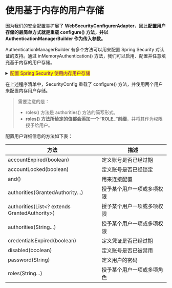 # 使用基于内存的用户存储

因为我们的安全配置类扩展了 **WebSecurityConfigurerAdapter**，因此**配置用户存储的最简单方式就是重载 configure() 方法，并以 AuthenticationManagerBuilder 作为传入参数。**

AuthenticationManagerBuilder 有多个方法可以用来配置 Spring Security 对认证的支持。通过 inMemoryAuthentication() 方法，我们可以启用、配置并任意填充基于内存的用户存储。

<details>

<summary><mark style="color:purple;">配置 Spring Security 使用内存用户存储</mark></summary>

{% code overflow="wrap" lineNumbers="true" %}
```java
package spittr.config;

import org.springframework.beans.factory.annotation.Autowired;
import org.springframework.context.annotation.Configuration;
import org.springframework.security.config.annotation.authentication.builders.AuthenticationManagerBuilder;
import org.springframework.security.config.annotation.web.configuration.WebSecurityConfigurerAdapter;
import org.springframework.security.config.annotation.web.servlet.configuration.EnableWebMvcSecurity;

@Configuration
@EnableWebMvcSecurity
public class SecurityConfig extends WebSecurityConfigurerAdapter {
  
  @Override
  protected void configure(AuthenticationManagerBuilder auth) throws Exception {
    auth
      .inMemoryAuthentication()
      .withUser("user").password("password").roles("USER");
      .withUser("admin").password("password").roles("USER", "ADMIN");
  }
}
```
{% endcode %}

</details>

在上述程序清单中，SecurityConfig 重载了 configure() 方法，并使用两个用户来配置内存用户存储。

> 需要注意的是：
>
> * roles() 方法是 authorities() 方法的简写形式。
> * **roles() 方法所给定的值都会添加一个“ROLE\_”前缀**，并将其作为权限授予给用户。

配置用户详细信息的方法如下表：

<table><thead><tr><th width="277">方法</th><th>描述</th></tr></thead><tbody><tr><td>accountExpired(boolean)</td><td>定义账号是否已经过期</td></tr><tr><td>accountLocked(boolean)</td><td>定义账号是否已经锁定</td></tr><tr><td>and()</td><td>用来连接配置</td></tr><tr><td>authorities(GrantedAuthority...)</td><td>授予某个用户一项或多项权限</td></tr><tr><td>authorities(List&#x3C;? extends GrantedAuthority>)</td><td>授予某个用户一项或多项权限</td></tr><tr><td>authorities(String...)</td><td>授予某个用户一项或多项权限</td></tr><tr><td>credentialsExpired(boolean)</td><td>定义凭证是否已经过期</td></tr><tr><td>disabled(boolean)</td><td>定义账号是否已被禁用</td></tr><tr><td>password(String)</td><td>定义用户的密码</td></tr><tr><td>roles(String...)</td><td>授予某个用户一项或多项角色</td></tr></tbody></table>
